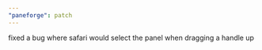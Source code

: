 ```yaml
---
"paneforge": patch
---
```


fixed a bug where safari would select the panel when dragging a handle up
